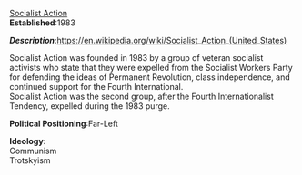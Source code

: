 
[Socialist Action](http://www.socialistaction.org/)  
**Established**:1983  

***Description***:https://en.wikipedia.org/wiki/Socialist_Action_(United_States)  

 Socialist Action was founded in 1983 by a group of veteran socialist activists who state that they were expelled from the Socialist Workers Party for defending the ideas of Permanent Revolution, class independence, and continued support for the Fourth International.      
  Socialist Action was the second group, after the Fourth Internationalist Tendency, expelled during the 1983 purge.  

**Political Positioning**:Far-Left
    
**Ideology**:    
Communism    
Trotskyism    